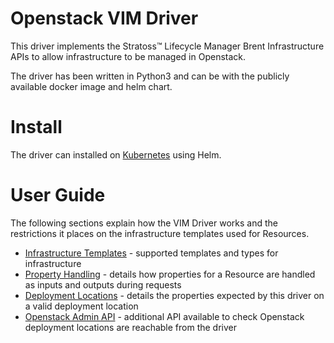 # Openstack VIM Driver

This driver implements the Stratoss&trade; Lifecycle Manager Brent Infrastructure APIs to allow infrastructure to be managed in Openstack.

The driver has been written in Python3 and can be with the publicly available docker image and helm chart.

# Install

The driver can installed on [Kubernetes](./k8s-install.md) using Helm.

# User Guide

The following sections explain how the VIM Driver works and the restrictions it places on the infrastructure templates used for Resources.

- [Infrastructure Templates](infrastructure-templates.md) - supported templates and types for infrastructure
- [Property Handling](property-handling.md) - details how properties for a Resource are handled as inputs and outputs during requests
- [Deployment Locations](deployment-locations.md) - details the properties expected by this driver on a valid deployment location
- [Openstack Admin API](os-admin-api.md) - additional API available to check Openstack deployment locations are reachable from the driver